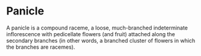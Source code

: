 # Panicle

A panicle is a compound raceme, a loose, much-branched indeterminate inflorescence with pedicellate flowers \(and fruit\) attached along the secondary branches \(in other words, a branched cluster of flowers in which the branches are racemes\).

